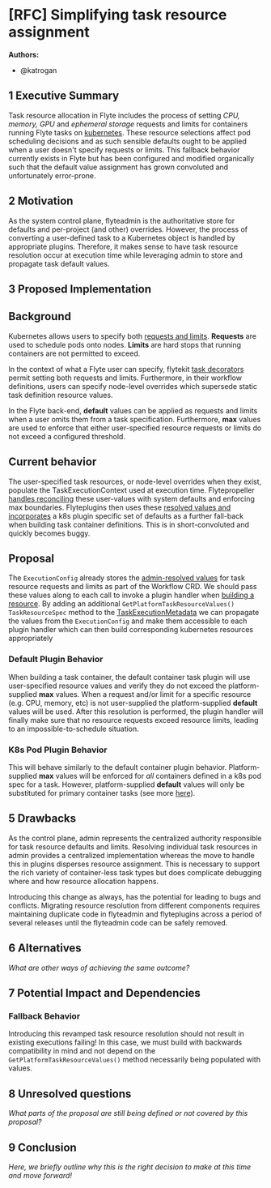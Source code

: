 # [RFC] Simplifying task resource assignment

**Authors:**

- @katrogan

## 1 Executive Summary

Task resource allocation in Flyte includes the process of setting *CPU, memory, GPU* and *ephemeral storage* requests and limits for containers running Flyte tasks on [kubernetes](https://docs.flyte.org/en/latest/flytesnacks/native_backend_plugins.html#native-backend-plugins). These resource selections affect pod scheduling decisions and as such sensible defaults ought to be applied when a user doesn't specify requests or limits. This fallback behavior currently exists in Flyte but has been configured and modified organically such that the default value assignment has grown convoluted and unfortunately error-prone.

## 2 Motivation

As the system control plane, flyteadmin is the authoritative store for defaults and per-project (and other) overrides. However, the process of converting a user-defined task to a Kubernetes object is handled by appropriate plugins. Therefore, it makes sense to have task resource resolution occur at execution time while leveraging admin to store and propagate task default values.

## 3 Proposed Implementation

Background
----------
Kubernetes allows users to specify both [requests and limits](https://kubernetes.io/docs/concepts/configuration/manage-resources-containers/). **Requests** are used to schedule pods onto nodes. **Limits** are hard stops that running containers are not permitted to exceed.

In the context of what a Flyte user can specify, flytekit [task decorators](https://docs.flyte.org/en/latest/api/flytekit/generated/flytekit.task.html#flytekit-task) permit setting both requests and limits. Furthermore, in their workflow definitions, users can specify node-level overrides which supersede static task definition resource values.

In the Flyte back-end, **default** values can be applied as requests and limits when a user omits them from a task specification. Furthermore, **max** values are used to enforce that either user-specified resource requests or limits do not exceed a configured threshold.

Current behavior
----------------
The user-specified task resources, or node-level overrides when they exist, populate the TaskExecutionContext used at execution time. Flytepropeller [handles reconciling](https://github.com/flyteorg/flytepropeller/blob/a7e6ed2762ac7dea677f0a5ba1ca3556b51c262c/pkg/controller/nodes/task/taskexec_context.go#L187,L207) these user-values with system defaults and enforcing max boundaries. Flyteplugins then uses these [resolved values and incorporates](https://github.com/flyteorg/flyteplugins/blob/ab659fa0d973cad98fdabd1ad4d77def5456c3e7/go/tasks/pluginmachinery/flytek8s/container_helper.go#L164,L178) a k8s plugin specific set of defaults as a further fall-back when building task container definitions. This is in short-convoluted and quickly becomes buggy.

Proposal
--------
The `ExecutionConfig` already stores the [admin-resolved values](https://github.com/flyteorg/flytepropeller/blob/master/pkg/apis/flyteworkflow/v1alpha1/execution_config.go#L28,L30) for task resource requests and limits as part of the Workflow CRD. We should pass these values along to each call to invoke a plugin handler when [building a resource](https://github.com/flyteorg/flyteplugins/blob/bd6c1b60f09907706683863187fe387e7e373c0e/go/tasks/pluginmachinery/k8s/plugin.go#L84). By adding an additional `GetPlatformTaskResourceValues() TaskResourceSpec` method to the [TaskExecutionMetadata](https://github.com/flyteorg/flyteplugins/blob/93b339a71b32b8b43cf0e5cf3cfb17ef3dae0b5c/go/tasks/pluginmachinery/core/exec_metadata.go#L24) we can propagate the values from the `ExecutionConfig` and make them accessible to each plugin handler which can then build corresponding kubernetes resources appropriately

### Default Plugin Behavior
When building a task container, the default container task plugin will use user-specified resource values and verify they do not exceed the platform-supplied **max** values. When a request and/or limit for a specific resource (e.g. CPU, memory, etc) is not user-supplied the platform-supplied **default** values will be used. After this resolution is performed, the plugin handler will finally make sure that no resource requests exceed resource limits, leading to an impossible-to-schedule situation.

### K8s Pod Plugin Behavior
This will behave similarly to the default container plugin behavior. Platform-supplied **max** values will be enforced for *all* containers defined in a k8s pod spec for a task. However, platform-supplied **default** values will only be substituted for primary container tasks (see more [here](https://docs.flyte.org/en/latest/flytesnacks/auto/integrations/kubernetes/pod/pod.html#sphx-glr-auto-integrations-kubernetes-pod-pod-py)).



## 5 Drawbacks

As the control plane, admin represents the centralized authority responsible for task resource defaults and limits. Resolving individual task resources in admin provides a centralized implementation whereas the move to handle this in plugins disperses resource assignment. This is necessary to support the rich variety of container-less task types but does complicate debugging where and how resource allocation happens.

Introducing this change as always, has the potential for leading to bugs and conflicts. Migrating resource resolution from different components requires maintaining duplicate code in flyteadmin and flyteplugins across a period of several releases until the flyteadmin code can be safely removed.

## 6 Alternatives

*What are other ways of achieving the same outcome?*

## 7 Potential Impact and Dependencies

### Fallback Behavior
Introducing this revamped task resource resolution should not result in existing executions failing! In this case, we must build with backwards compatibility in mind and not depend on the `GetPlatformTaskResourceValues()` method necessarily being populated with values. 

## 8 Unresolved questions

*What parts of the proposal are still being defined or not covered by this proposal?*

## 9 Conclusion

*Here, we briefly outline why this is the right decision to make at this time and move forward!*

